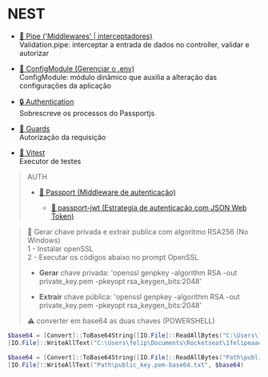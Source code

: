 # NEST

- [🧱 Pipe ('Middlewares' | interceptadores)](https://docs.nestjs.com/websockets/pipes#binding-pipes)  
  Validation.pipe: interceptar a entrada de dados no controller, validar e autorizar

- [🧩 ConfigModule (Gerenciar o .env)](https://docs.nestjs.com/fundamentals/dynamic-modules#config-module-example)  
  ConfigModule: módulo dinâmico que auxilia a alteração das configurações da aplicação

- [🔒 Authentication](https://docs.nestjs.com/recipes/passport#implementing-passport-jwt)   
  Sobrescreve os processos do Passportjs  

- [👮 Guards](https://docs.nestjs.com/faq/request-lifecycle)  
  Autorização da requisição

- [🧪 Vitest](https://docs.nestjs.com/recipes/swc#vitest)  
  Executor de testes


>AUTH
>
>   - [🛂 Passport (Middleware de autenticação)](https://www.passportjs.org/)
>
>     - [🔐 passport-jwt (Estrategia de autenticação com JSON Web Token)](https://www.passportjs.org/packages/passport-jwt/)

   
> 🚨 Gerar chave privada e extrair publica com algoritmo RSA256  (No Windows)  
>   1 - Instalar openSSL  
>   2 - Executar os códigos abaixo no prompt OpenSSL  
>   * **Gerar** chave privada: 'openssl genpkey -algorithm RSA -out private_key.pem -pkeyopt rsa_keygen_bits:2048'    
>
>   * **Extrair** chave pública: 'openssl genpkey -algorithm RSA -out private_key.pem -pkeyopt rsa_keygen_bits:2048'
>
>⚠️ converter em base64 as duas chaves  (POWERSHELL)

````powershell
$base64 = [Convert]::ToBase64String([IO.File]::ReadAllBytes("C:\Users\felip\Documents\Rocketseat\1felipeaac\private_key.pem"))
[IO.File]::WriteAllText("C:\Users\felip\Documents\Rocketseat\1felipeaac\private_key-base64.txt", $base64)

$base64 = [Convert]::ToBase64String([IO.File]::ReadAllBytes("Path\public_key.pem"))
[IO.File]::WriteAllText("Path\public_key.pem-base64.txt", $base64)
````


    